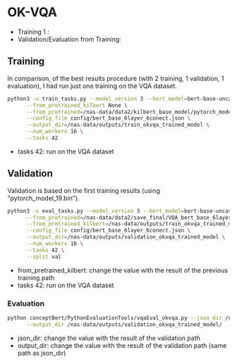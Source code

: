 # OK-VQA

* Training 1 :
* Validation/Evaluation from Training:

## Training

In comparison, of the best results procedure (with 2 training, 1 validation, 1 evaluation), I had run just one training
on the VQA dataset.

```bash
python3 -u train_tasks.py --model_version 3 --bert_model=bert-base-uncased \
      --from_pretrained_kilbert None \
      --from_pretrained=/nas-data/data2/kilbert_base_model/pytorch_model_9.bin \
      --config_file config/bert_base_6layer_6conect.json \
      --output_dir=/nas-data/outputs/train_okvqa_trained_model \
      --num_workers 16 \
      --tasks 42
```

* tasks 42: run on the VQA dataset

## Validation

Validation is based on the first training results (using "pytorch_model_19.bin").

```bash
python3 -u eval_tasks.py --model_version 3 --bert_model=bert-base-uncased \
      --from_pretrained=/nas-data/data2/save_final/VQA_bert_base_6layer_6conect-beta_vilbert_vqa/pytorch_model_11.bin  \
      --from_pretrained_kilbert=/nas-data/outputs/train_okvqa_trained_model/OK-VQA_bert_base_6layer_6conect/pytorch_model_99.bin \
      --config_file config/bert_base_6layer_6conect.json \
      --output_dir=/nas-data/outputs/validation_okvqa_trained_model \
      --num_workers 16 \
      --tasks 42 \
      --split val
```

* from_pretrained_kilbert: change the value with the result of the previous training path
* tasks 42: run on the VQA dataset

### Evaluation

```bash
python conceptBert/PythonEvaluationTools/vqaEval_okvqa.py --json_dir /nas-data/outputs/validation_okvqa_trained_model/ \
      --output_dir /nas-data/outputs/validation_okvqa_trained_model/
```

* json_dir: change the value with the result of the validation path
* output_dir: change the value with the result of the validation path (same path as json_dir)

